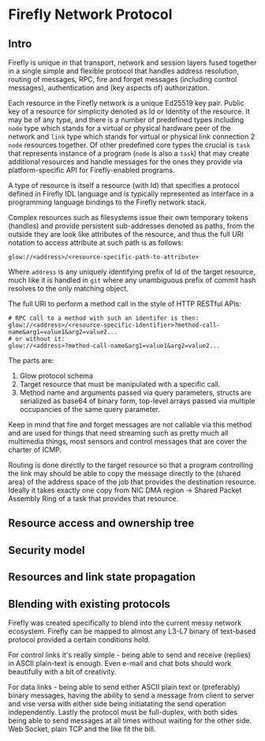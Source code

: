 # Firefly Network Protocol

## Intro

Firefly is unique in that transport, network and session layers fused together in a single 
simple and flexible protocol that handles address resolution, routing of messages, RPC, 
fire and forget messages (including control messages), authentication and (key aspects of)
authorization.

Each resource in the Firefly network is a unique Ed25519 key pair.
Public key of a resource for simplicity denoted as Id or Identity of the resource.
It may be of any type, and there is a number of predefined types including `node` type which
stands for a virtual or physical hardware peer of the network and `link` type which stands
for virtual or physical link connection 2 `node` resources together. Of other predefined core
types the crucial is `task` that represents instance of a program (`node` is also a `task`)
that may create additional resources and handle messages for the ones they provide via
platform-specific API for Firefly-enabled programs. 

A type of resource is itself a resource (with Id) that specifies a protocol defined in
Firefly IDL language and is typically represented as interface in a programming language bindings
to the Firefly network stack. 

Complex resources such as filesystems issue their own temporary tokens (handles) and provide 
persistent sub-addresses denoted as paths, from the outside they are look like attributes
of the resource, and thus the full URI notation to access attribute at such path is as follows:
``` 
glow://<address>/<resource-specific-path-to-attribute>
```

Where `address` is any uniquely identifying prefix of Id of the target resource,
much like it is handled in `git` where any unambiguous prefix of commit hash resolves
to the only matching object.

The full URI to perform a method call in the style of HTTP RESTful APIs: 
```
# RPC call to a method with such an identifer is then:
glow://<address>/<resource-specific-identifier>?method-call-name&arg1=value1&arg2=value2...
# or without it:
glow://<address>?method-call-name&arg1=value1&arg2=value2...
```

The parts are:
1. Glow protocol schema
2. Target resource that must be manipulated with a specific call.
3. Method name and arguments passed via query parameters, structs are serialized as base64 of binary form, 
top-level arrays passed via multiple occupancies of the same query parameter.

Keep in mind that fire and forget messages are not callable via this method and are used for things
that need streaming such as pretty much all multimedia things, most sensors and control messages that are 
cover the charter of ICMP. 

Routing is done directly to the target resource so that a program controlling the link may
should be able to copy the message directly to the (shared area) of the address space of 
the job that provides the destination resource. Ideally it takes exactly one copy from 
NIC DMA region -> Shared Packet Assembly Ring of a task that provides that resource.

## Resource access and ownership tree
 
## Security model

## Resources and link state propagation


## Blending with existing protocols

Firefly was created specifically to blend into the current messy network ecosystem. Firefly can be mapped
to almost any L3-L7 binary of text-based protocol provided a certain conditions hold.

For control links it's really simple - being able to send and receive (replies) 
in ASCII plain-text is enough. Even e-mail and chat bots should work beautifully with a bit of creativity.

For data links - being able to send either ASCII plain text or (preferably) binary messages, having the
ability to send a message from client to server and vise versa with either side being initiatating the send
operation independently. Lastly the protocol must be full-duplex, with both sides being able to send messages
at all times without waiting for the other side. Web Socket, plain TCP and the like fit the bill.

